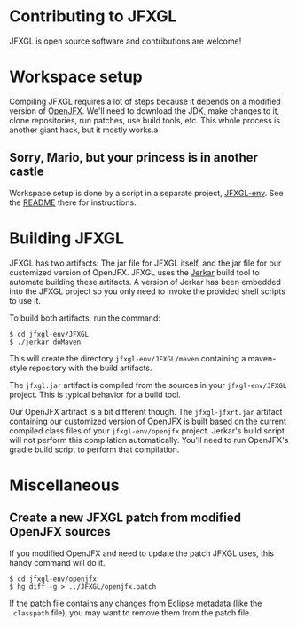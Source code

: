 
# Contributing to JFXGL

JFXGL is open source software and contributions are welcome!

# Workspace setup

Compiling JFXGL requires a lot of steps because it depends on a modified version of [OpenJFX][openjfx].
We'll need to download the JDK, make changes to it, clone repositories, run patches, use build tools, etc.
This whole process is another giant hack, but it mostly works.a

[openjfx]: http://wiki.openjdk.java.net/display/OpenJFX/Main


## Sorry, Mario, but your princess is in another castle

Workspace setup is done by a script in a separate project, [JFXGL-env](https://bitbucket.org/cuchaz/jfxgl-env).
See the [README](https://bitbucket.org/cuchaz/jfxgl-env) there for instructions.


# Building JFXGL

JFXGL has two artifacts: The jar file for JFXGL itself, and the jar file for our customized version of OpenJFX.
JFXGL uses the [Jerkar][jerkar] build tool to automate building these artifacts. A version of Jerkar has been embedded into
the JFXGL project so you only need to invoke the provided shell scripts to use it.

[jerkar]: http://project.jerkar.org

To build both artifacts, run the command:
```
$ cd jfxgl-env/JFXGL
$ ./jerkar doMaven
```
This will create the directory `jfxgl-env/JFXGL/maven` containing a maven-style repository with the build artifacts.

The `jfxgl.jar` artifact is compiled from the sources in your `jfxgl-env/JFXGL` project. This is typical behavior for
a build tool.

Our OpenJFX artifact is a bit different though. The `jfxgl-jfxrt.jar` artifact containing our customized version of
OpenJFX is built based on the current compiled class files of your `jfxgl-env/openjfx` project. Jerkar's build script
will not perform this compilation automatically. You'll need to run OpenJFX's gradle build script to perform that compilation.


# Miscellaneous

## Create a new JFXGL patch from modified OpenJFX sources

If you modified OpenJFX and need to update the patch JFXGL uses, this handy command will do it.
```
$ cd jfxgl-env/openjfx
$ hg diff -g > ../JFXGL/openjfx.patch
```
If the patch file contains any changes from Eclipse metadata (like the `.classpath` file),
you may want to remove them from the patch file.
